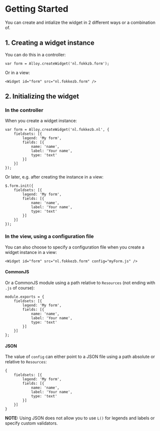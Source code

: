 # Getting Started

You can create and intialize the widget in 2 different ways or a combination of.

## 1. Creating a widget instance

You can do this in a controller:

	var form = Alloy.createWidget('nl.fokkzb.form');
	
Or in a view:

	<Widget id="form" src="nl.fokkezb.form" />
	
## 2. Initializing the widget

### In the controller

When you create a widget instance:

	var form = Alloy.createWidget('nl.fokkezb.nl', {
		fieldsets: [{
			legend: 'My form',			
			fields: [{
				name: 'name',
				label: 'Your name',
				type: 'text'
			}]
		}]
	});
	
Or later, e.g. after creating the instance in a view:

	$.form.init({
		fieldsets: [{
			legend: 'My form',			
			fields: [{
				name: 'name',
				label: 'Your name',
				type: 'text'
			}]
		}]
	});
	
### In the view, using a configuration file

You can also choose to specify a configuration file when you create a widget instance in a view:

	<Widget id="form" src="nl.fokkezb.form" config="myForm.js" />

#### CommonJS

Or a CommonJS module using a path relative to `Resources` (not ending with `.js` of course):

	module.exports = {
		fieldsets: [{
			legend: 'My form',			
			fields: [{
				name: 'name',
				label: 'Your name',
				type: 'text'
			}]
		}]
	};
	
#### JSON

The value of `config` can either point to a JSON file using a path absolute or relative to `Resources`:

	{
		fieldsets: [{
			legend: 'My form',			
			fields: [{
				name: 'name',
				label: 'Your name',
				type: 'text'
			}]
		}]
	}
	
**NOTE:** Using JSON does not allow you to use `L()` for legends and labels or specify custom validators.